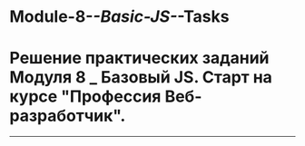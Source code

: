 # Module-8-_-Basic-JS-_-Tasks

# Решение практических заданий Модуля 8 _ Базовый JS. Старт на курсе "Профессия Веб-разработчик".
___
